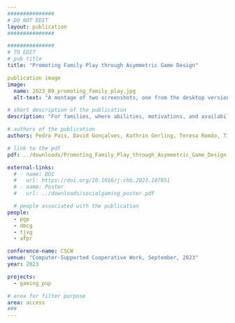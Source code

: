 ```yaml
---
###############
# DO NOT EDIT
layout: publication
###############

###############
# TO EDIT
# pub title
title: "Promoting Family Play through Asymmetric Game Design"

publication image
image:
  name: 2023_09_promoting_family_play.jpg
  alt-text: "A montage of two screenshots, one from the desktop version and the other from the mobile version. In the desktop version, you can see the player character in a room with 2D top-down visuals and the controls imprinted on the room's floor. In the mobile version, you can see the unlocks tab of the shop, with multiple unlocks appearing and a visualization of the shop on the bottom part of the screen." # provide a short description for the image #a11y

# short description of the publication
description: "For families, where abilities, motivations, and availability vary widely, opportunities for intergenerational play are limited. Designing games that cater to these differences remains an open challenge. In this paper, we first identify barriers related with time and expertise. Next, we propose asymmetric game design and asynchronous play to reconcile children's and adults' requirements; and interdependent gameplay mechanics to foster real-world interactions. Following this approach, we designed a testbed game and conducted a mixed-methods remote study with six pairs of adult-child family members. Our results showcase how asymmetric, asynchronous experiences can be leveraged to create novel gaming experiences that meet the requirements of family play. We discuss how interdependent progress can be designed to promote real-world interactions, creating pervasive conversational topics that permeate the family routine."

# authors of the publication
authors: Pedro Pais, David Gonçalves, Kathrin Gerling, Teresa Romão, Tiago Guerreiro, André Rodrigues

# link to the pdf
pdf: ../downloads/Promoting_Family_Play_through_Asymmetric_Game_Design.pdf

external-links:
  # - name: DOI
  #   url: https://doi.org/10.1016/j.chb.2023.107851
  # - name: Poster
  #   url: ../downloads/socialgaming_poster.pdf

  # people associated with the publication
people:
  - pgp
  - dmcg
  - tjvg
  - afpr

conference-name: CSCW
venue: "Computer-Supported Cooperative Work, September, 2023"
year: 2023

projects:
  - gaming_pup

# area for filter purpose
area: access
###
---
```

